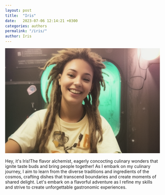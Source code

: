 ```yaml
---
layout: post
title:  "Iris"
date:   2023-07-06 12:14:21 +0300
categories: authors
permalink: "/iris/"
author: Iris
---
```

![banner](/assets/images/iris.png)

Hey, it's Iris!The flavor alchemist, eagerly concocting culinary wonders that ignite taste buds and bring people together! As I embark on my culinary journey, I aim to learn from the diverse traditions and ingredients of the cosmos, crafting dishes that transcend boundaries and create moments of shared delight. Let's embark on a flavorful adventure as I refine my skills and strive to create unforgettable gastronomic experiences.